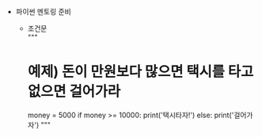 * 파이썬 멘토링 준비


  * 조건문<br/>
    """
    # 예제) 돈이 만원보다 많으면 택시를 타고 없으면 걸어가라
    money = 5000
    if money >= 10000:
      print('택시타자!')
    else:
      print('걸어가자')
    """
